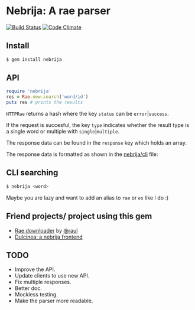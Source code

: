 Nebrija: A rae parser
=====================

[![Build Status](https://travis-ci.org/javierhonduco/nebrija.svg?branch=master)](https://travis-ci.org/javierhonduco/nebrija)
[![Code Climate](https://img.shields.io/codeclimate/github/javierhonduco/nebrija.svg)](https://codeclimate.com/github/javierhonduco/nebrija)


Install
-------

```bash
$ gem install nebrija
```

API
---
```ruby
require 'nebrija'
res = Rae.new.search('word/id')
puts res # prints the results
```

`HTTPRae` returns a hash where the key `status` can be `error`|`success`.

If the request is succesful, the key `type` indicates whether the result type is a single word or multiple  with `single`|`multiple`.

The response data can be found in the `response` key which holds an array.

The response data is formatted as shown in the [nebrija/cli](https://github.com/javierhonduco/nebrija/blob/master/lib/nebrija/cli.rb) file:

CLI searching
---------
```bash
$ nebrija <word>
```

Maybe you are lazy and want to add an alias to `rae` or `es` like I do :)

Friend projects/ project using this gem
---------------------------------------
* [Rae downloader](https://github.com/raul/rae-downloader) by [@raul](https://github.com/raul)
* [Dulcinea: a nebrija frontend](https://github.com/javierhonduco/dulcinea)

TODO
----
* Improve the API.
* Update clients to use new API.
* Fix multiple responses.
* Better doc.
* Mockless testing.
* Make the parser more readable.
